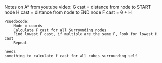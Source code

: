 Notes on A* from youtube video:
    G cast = distance from node to START node
    H cast = distance from node to END node
    F cast = G + H

    Psuedocode:
        Node = coords
        Calculate F cast for all Surrounding nodes
        Find lowest F cast, if multiple are the same F, look for lowest H cast
        Repeat

    needs 
    something to calculate f cast for all cubes surrounding self